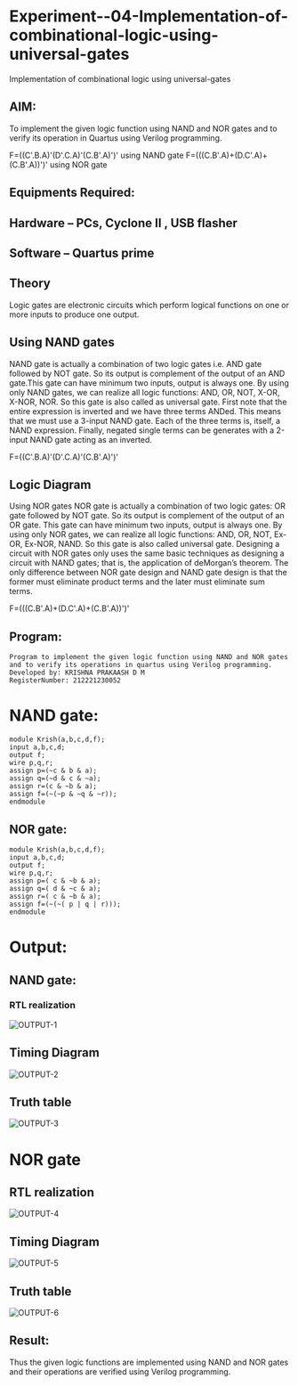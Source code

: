 # Experiment--04-Implementation-of-combinational-logic-using-universal-gates
Implementation of combinational logic using universal-gates
 
## AIM:
To implement the given logic function using NAND and NOR gates and to verify its operation in Quartus using Verilog programming.

F=((C'.B.A)'(D'.C.A)'(C.B'.A)')' using NAND gate
F=(((C.B'.A)+(D.C'.A)+(C.B'.A))')' using NOR gate
## Equipments Required:
## Hardware – PCs, Cyclone II , USB flasher
## Software – Quartus prime


## Theory
Logic gates are electronic circuits which perform logical functions on one or more inputs to produce one output. 

## Using NAND gates
NAND gate is actually a combination of two logic gates i.e. AND gate followed by NOT gate. So its output is complement of the output of an AND gate.This gate can have minimum two inputs, output is always one. By using only NAND gates, we can realize all logic functions: AND, OR, NOT, X-OR, X-NOR, NOR. So this gate is also called as universal gate. First note that the entire expression is inverted and we have three terms ANDed. This means that we must use a 3-input NAND gate. Each of the three terms is, itself, a NAND expression. Finally, negated single terms can be generates with a 2-input NAND gate acting as an inverted.

F=((C'.B.A)'(D'.C.A)'(C.B'.A)')'

## Logic Diagram

Using NOR gates
NOR gate is actually a combination of two logic gates: OR gate followed by NOT gate. So its output is complement of the output of an OR gate. This gate can have minimum two inputs, output is always one. By using only NOR gates, we can realize all logic functions: AND, OR, NOT, Ex-OR, Ex-NOR, NAND. So this gate is also called universal gate. Designing a circuit with NOR gates only uses the same basic techniques as designing a circuit with NAND gates; that is, the application of deMorgan’s theorem. The only difference between NOR gate design and NAND gate design is that the former must eliminate product terms and the later must eliminate sum terms.

F=(((C.B'.A)+(D.C'.A)+(C.B'.A))')'

## Program:
```
Program to implement the given logic function using NAND and NOR gates and to verify its operations in quartus using Verilog programming.
Developed by: KRISHNA PRAKAASH D M 
RegisterNumber: 212221230052
```
# NAND gate:
```
module Krish(a,b,c,d,f);
input a,b,c,d;
output f;
wire p,q,r;
assign p=(~c & b & a);
assign q=(~d & c & ~a);
assign r=(c & ~b & a);
assign f=(~(~p & ~q & ~r));
endmodule
```
## NOR gate:
```
module Krish(a,b,c,d,f);
input a,b,c,d;
output f;
wire p,q,r;
assign p=( c & ~b & a);
assign q=( d & ~c & a);
assign r=( c & ~b & a);
assign f=(~(~( p | q | r)));
endmodule
```
# Output:

## NAND gate:
### RTL realization
![OUTPUT-1](IMG-01.PNG)

## Timing Diagram
![OUTPUT-2](IMG=02.PNG)

## Truth table
![OUTPUT-3](IMG-03.PNG)

# NOR gate
## RTL realization
![OUTPUT-4](IMG-04.PNG)
## Timing Diagram
![OUTPUT-5](IMG-05.PNG)
##  Truth table
![OUTPUT-6](IMG-05.PNG)

## Result:
Thus the given logic functions are implemented using NAND and NOR gates and their operations are verified using Verilog programming.
